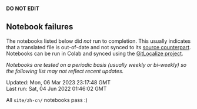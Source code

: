 __DO NOT EDIT__

## Notebook failures

The notebooks listed below did *not* run to completion. This usually indicates
that a translated file is out-of-date and not synced to its
[source counterpart](../en-snapshot/). Notebooks can be run in Colab and synced
using the [GitLocalize project](https://gitlocalize.com/tensorflow/docs-l10n).

*Notebooks are tested on a periodic basis (usually weekly or bi-weekly) so the
following list may not reflect recent updates.*

Updated: Mon, 06 Mar 2023 23:17:48 GMT<br/>
Last run: Sat, 04 Jun 2022 01:46:02 GMT

All <code>site/zh-cn/</code> notebooks pass :)

